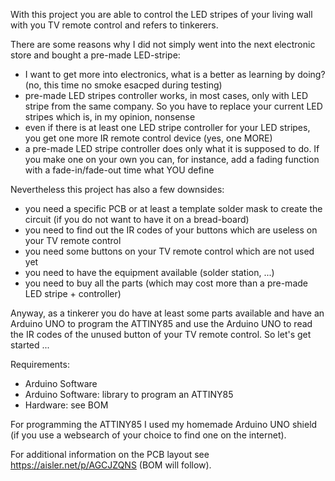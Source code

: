 With this project you are able to control the LED stripes of your living wall with you TV remote control and refers to tinkerers.

There are some reasons why I did not simply went into the next electronic store and bought a pre-made LED-stripe:
- I want to get more into electronics, what is a better as learning by doing? (no, this time no smoke esacped during testing)
- pre-made LED stripes controller works, in most cases, only with LED stripe from the same company. So you have to replace your current LED stripes which is, in my opinion, nonsense
- even if there is at least one LED stripe controller for your LED stripes, you get one more IR remote control device (yes, one MORE)
- a pre-made LED stripe controller does only what it is supposed to do. If you make one on your own you can, for instance, add a fading function with a fade-in/fade-out time what YOU define

Nevertheless this project has also a few downsides:
- you need a specific PCB or at least a template solder mask to create the circuit (if you do not want to have it on a bread-board)
- you need to find out the IR codes of your buttons which are useless on your TV remote control
- you need some buttons on your TV remote control which are not used yet
- you need to have the equipment available (solder station, ...)
- you need to buy all the parts (which may cost more than a pre-made LED stripe + controller)

Anyway, as a tinkerer you do have at least some parts available and have an Arduino UNO to program the ATTINY85 and use the Arduino UNO to read the IR codes of the unused button of your TV remote control. So let's get started ...

Requirements:
- Arduino Software
- Arduino Software: library to program an ATTINY85
- Hardware: see BOM

For programming the ATTINY85 I used my homemade Arduino UNO shield (if you use a websearch of your choice to find one on the internet).

For additional information on the PCB layout see https://aisler.net/p/AGCJZQNS (BOM will follow).

